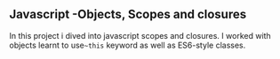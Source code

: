 ## Javascript -Objects, Scopes and closures
In this project i dived into javascript scopes and closures. I worked with objects learnt to use`~this` keyword as well as ES6-style classes.
